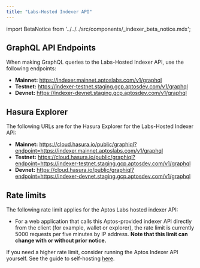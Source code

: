 ```yaml
---
title: "Labs-Hosted Indexer API"
---
```


import BetaNotice from '../../../src/components/_indexer_beta_notice.mdx';

<BetaNotice />

## GraphQL API Endpoints

When making GraphQL queries to the Labs-Hosted Indexer API, use the following endpoints:

- **Mainnet:** https://indexer.mainnet.aptoslabs.com/v1/graphql
- **Testnet:** https://indexer-testnet.staging.gcp.aptosdev.com/v1/graphql
- **Devnet:** https://indexer-devnet.staging.gcp.aptosdev.com/v1/graphql

## Hasura Explorer

The following URLs are for the Hasura Explorer for the Labs-Hosted Indexer API:

- **Mainnet:** https://cloud.hasura.io/public/graphiql?endpoint=https://indexer.mainnet.aptoslabs.com/v1/graphql
- **Testnet:** https://cloud.hasura.io/public/graphiql?endpoint=https://indexer-testnet.staging.gcp.aptosdev.com/v1/graphql
- **Devnet:** https://cloud.hasura.io/public/graphiql?endpoint=https://indexer-devnet.staging.gcp.aptosdev.com/v1/graphql

## Rate limits

The following rate limit applies for the Aptos Labs hosted indexer API:

- For a web application that calls this Aptos-provided indexer API directly from the client (for example, wallet or explorer), the rate limit is currently 5000 requests per five minutes by IP address. **Note that this limit can change with or without prior notice.**

If you need a higher rate limit, consider running the Aptos Indexer API yourself. See the guide to self-hosting [here](/indexer/api/self-hosted).

